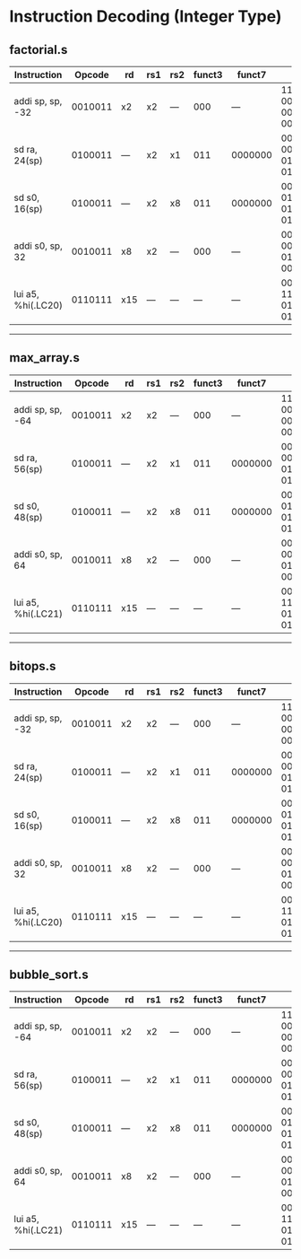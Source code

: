 # Instruction Decoding (Integer Type)

## factorial.s

| Instruction           | Opcode  | rd   | rs1  | rs2  | funct3 | funct7   | Binary                                      | Description              |
|-----------------------|---------|------|------|------|--------|----------|---------------------------------------------|--------------------------|
| addi sp, sp, -32      | 0010011 | x2   | x2   | —    | 000    | —        | 111111000000 00010 000 00010 0010011        | sp = sp - 32             |
| sd ra, 24(sp)         | 0100011 | —    | x2   | x1   | 011    | 0000000  | 0000000 00001 00010 011 11000 0100011       | store ra at sp+24        |
| sd s0, 16(sp)         | 0100011 | —    | x2   | x8   | 011    | 0000000  | 0000000 01000 00010 011 10000 0100011       | store s0 at sp+16        |
| addi s0, sp, 32       | 0010011 | x8   | x2   | —    | 000    | —        | 000000100000 00010 000 01000 0010011        | s0 = sp + 32             |
| lui a5, %hi(.LC20)    | 0110111 | x15  | —    | —    | —      | —        | 000000000001 11000 111 01111 0110111        | a5 = upper 20 bits addr  |

---

## max_array.s

| Instruction           | Opcode  | rd   | rs1  | rs2  | funct3 | funct7   | Binary                                      | Description              |
|-----------------------|---------|------|------|------|--------|----------|---------------------------------------------|--------------------------|
| addi sp, sp, -64      | 0010011 | x2   | x2   | —    | 000    | —        | 111111100000 00010 000 00010 0010011        | sp = sp - 64             |
| sd ra, 56(sp)         | 0100011 | —    | x2   | x1   | 011    | 0000000  | 0000000 00001 00010 011 11100 0100011       | store ra at sp+56        |
| sd s0, 48(sp)         | 0100011 | —    | x2   | x8   | 011    | 0000000  | 0000000 01000 00010 011 11000 0100011       | store s0 at sp+48        |
| addi s0, sp, 64       | 0010011 | x8   | x2   | —    | 000    | —        | 000001000000 00010 000 01000 0010011        | s0 = sp + 64             |
| lui a5, %hi(.LC21)    | 0110111 | x15  | —    | —    | —      | —        | 000000000001 11000 111 01111 0110111        | a5 = upper 20 bits addr  |

---

## bitops.s

| Instruction           | Opcode  | rd   | rs1  | rs2  | funct3 | funct7   | Binary                                      | Description              |
|-----------------------|---------|------|------|------|--------|----------|---------------------------------------------|--------------------------|
| addi sp, sp, -32      | 0010011 | x2   | x2   | —    | 000    | —        | 111111000000 00010 000 00010 0010011        | sp = sp - 32             |
| sd ra, 24(sp)         | 0100011 | —    | x2   | x1   | 011    | 0000000  | 0000000 00001 00010 011 11000 0100011       | store ra at sp+24        |
| sd s0, 16(sp)         | 0100011 | —    | x2   | x8   | 011    | 0000000  | 0000000 01000 00010 011 10000 0100011       | store s0 at sp+16        |
| addi s0, sp, 32       | 0010011 | x8   | x2   | —    | 000    | —        | 000000100000 00010 000 01000 0010011        | s0 = sp + 32             |
| lui a5, %hi(.LC20)    | 0110111 | x15  | —    | —    | —      | —        | 000000000001 11000 111 01111 0110111        | a5 = upper 20 bits addr  |

---

## bubble_sort.s

| Instruction           | Opcode  | rd   | rs1  | rs2  | funct3 | funct7   | Binary                                      | Description              |
|-----------------------|---------|------|------|------|--------|----------|---------------------------------------------|--------------------------|
| addi sp, sp, -64      | 0010011 | x2   | x2   | —    | 000    | —        | 111111100000 00010 000 00010 0010011        | sp = sp - 64             |
| sd ra, 56(sp)         | 0100011 | —    | x2   | x1   | 011    | 0000000  | 0000000 00001 00010 011 11100 0100011       | store ra at sp+56        |
| sd s0, 48(sp)         | 0100011 | —    | x2   | x8   | 011    | 0000000  | 0000000 01000 00010 011 11000 0100011       | store s0 at sp+48        |
| addi s0, sp, 64       | 0010011 | x8   | x2   | —    | 000    | —        | 000001000000 00010 000 01000 0010011        | s0 = sp + 64             |
| lui a5, %hi(.LC21)    | 0110111 | x15  | —    | —    | —      | —        | 000000000001 11000 111 01111 0110111        | a5 = upper 20 bits addr  |

